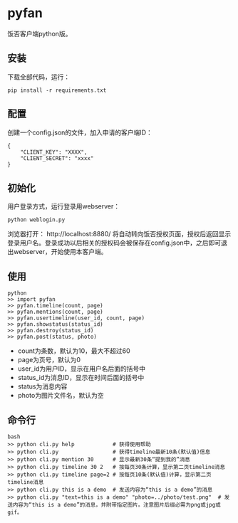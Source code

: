 # pyfan

饭否客户端python版。

## 安装

下载全部代码，运行：

    pip install -r requirements.txt


## 配置

创建一个config.json的文件，加入申请的客户端ID：

    {
        "CLIENT_KEY": "XXXX",
        "CLIENT_SECRET": "xxxx"
    }

## 初始化

用户登录方式，运行登录用webserver：

    python weblogin.py

浏览器打开： http://localhost:8880/ 将自动转向饭否授权页面，授权后返回显示登录用户名。登录成功以后相关的授权码会被保存在config.json中，之后即可退出webserver，开始使用本客户端。

## 使用

    python
    >> import pyfan
    >> pyfan.timeline(count, page)
    >> pyfan.mentions(count, page)
    >> pyfan.usertimeline(user_id, count, page)
    >> pyfan.showstatus(status_id)
    >> pyfan.destroy(status_id)
    >> pyfan.post(status, photo)

* count为条数，默认为10，最大不超过60
* page为页号，默认为0
* user_id为用户ID，显示在用户名后面的括号中
* status_id为消息ID，显示在时间后面的括号中
* status为消息内容
* photo为图片文件名，默认为空

## 命令行

    bash
    >> python cli.py help            # 获得使用帮助
    >> python cli.py                 # 获得timeline最新10条(默认值)信息
    >> python cli.py mention 30      # 显示最新30条“提到我的”消息
    >> python cli.py timeline 30 2   # 按每页30条计算，显示第二页timeline消息
    >> python cli.py timeline page=2 # 按每页10条(默认值)计算，显示第二页timeline消息
    >> python cli.py this is a demo  # 发送内容为“this is a demo”的消息
    >> python cli.py "text=this is a demo" "photo=../photo/test.png"  # 发送内容为“this is a demo”的消息，并附带指定图片。注意图片后缀必需为png或jpg或gif。
